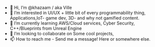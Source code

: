 - 👋 Hi, I’m @khazaam / aka Ville
- 👀 I’m interested in UI/UX + little bit of every programmability thing, Applications,IoT- game dev, 3D- and why not gamified content.
- 🌱 I’m currently learning AWS/Cloud services, Cyber Security, C++/Blueprints from Unreal Engine
- 💞️ I’m looking to collaborate on Some cool projects,
- 📫 How to reach me - Send me a message! Here or somewhere else.


